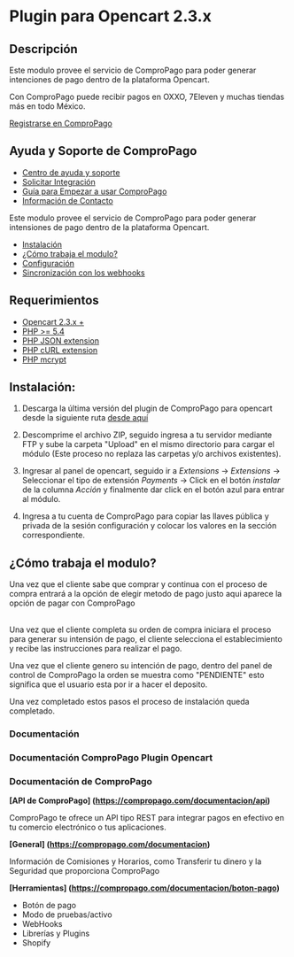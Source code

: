 
# Plugin para Opencart 2.3.x



## Descripción
Este modulo provee el servicio de ComproPago para poder generar intenciones de pago dentro de la plataforma Opencart.

Con ComproPago puede recibir pagos en OXXO, 7Eleven y muchas tiendas más en todo México.

[Registrarse en ComproPago ](https://compropago.com)


## Ayuda y Soporte de ComproPago

- [Centro de ayuda y soporte](https://compropago.com/ayuda-y-soporte)
- [Solicitar Integración](https://compropago.com/integracion)
- [Guía para Empezar a usar ComproPago](https://compropago.com/ayuda-y-soporte/como-comenzar-a-usar-compropago)
- [Información de Contacto](https://compropago.com/contacto)

Este modulo provee el servicio de ComproPago para poder generar intensiones de pago dentro de la plataforma Opencart.

* [Instalación](#install)
* [¿Cómo trabaja el modulo?](#howto)
* [Configuración](#setup)
* [Sincronización con los webhooks](#webhook)

## Requerimientos
* [Opencart 2.3.x +](https://www.opencart.com/)
* [PHP >= 5.4](http://www.php.net/)
* [PHP JSON extension](http://php.net/manual/en/book.json.php)
* [PHP cURL extension](http://php.net/manual/en/book.curl.php)
* [PHP mcrypt](http://php.net/manual/en/book.curl.php)

<a name="install"></a>
## Instalación:

1. Descarga la última versión del plugin de ComproPago para opencart desde la siguiente ruta [desde aquí](https://github.com/compropago/plugin-opencart-2.3/releases)

2. Descomprime el archivo ZIP, seguido ingresa a tu servidor mediante FTP y sube la carpeta "Upload" en el mismo directorio para cargar el módulo (Este proceso no replaza las carpetas y/o archivos existentes).

3. Ingresar al panel de opencart, seguido ir a *Extensions* -> *Extensions* -> Seleccionar el tipo de extensión *Payments* -> Click en el botón *instalar* de la columna *Acción* y finalmente dar click en el botón azul para entrar al módulo.

4. Ingresa a tu cuenta de ComproPago para copiar las llaves pública y privada de la sesión configuración y colocar los valores en la sección correspondiente.

<a name="howto"></a>
## ¿Cómo trabaja el modulo?
Una vez que el cliente sabe que comprar y continua con el proceso de compra entrará a la opción de elegir metodo de pago justo aqui aparece la opción de pagar con ComproPago<br /><br />

Una vez que el cliente completa su orden de compra iniciara el proceso para generar su intensión de pago, el cliente selecciona el establecimiento y recibe las instrucciones para realizar el pago.

Una vez que el cliente genero su intención de pago, dentro del panel de control de ComproPago la orden se muestra como "PENDIENTE" esto significa que el usuario esta por ir a hacer el deposito.


Una vez completado estos pasos el proceso de instalación queda completado.

### Documentación
### Documentación ComproPago Plugin Opencart

### Documentación de ComproPago
**[API de ComproPago] (https://compropago.com/documentacion/api)**

ComproPago te ofrece un API tipo REST para integrar pagos en efectivo en tu comercio electrónico o tus aplicaciones.


**[General] (https://compropago.com/documentacion)**

Información de Comisiones y Horarios, como Transferir tu dinero y la Seguridad que proporciona ComproPago


**[Herramientas] (https://compropago.com/documentacion/boton-pago)**
* Botón de pago
* Modo de pruebas/activo
* WebHooks
* Librerías y Plugins
* Shopify


